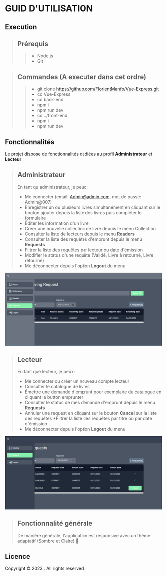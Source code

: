 # GUID D'UTILISATION

## Execution

> ## Prérequis
>
> > -   Node js
> > -   Git

> ## Commandes (A executer dans cet ordre)
>
> > -   git clone https://github.com/FlorientManfo/Vue-Express.git
> > -   cd Vue-Express
> > -   cd back-end
> > -   npm i
> > -   npm run dev
> > -   cd ../front-end
> > -   npm i
> > -   npm run dev

## Fonctionnalités

Le projet dispose de fonctionnalités dédiées au profil **Administrateur** et **Lecteur**

> ## Administrateur
>
> En tant qu'administrateur, je peux :
>
> -   Me connecter (email: Admin@admin.com, mot de passe: Admin@007)
> -   Enregistrer un ou plusieurs livres simultanément en cliquant sur le bouton ajouter depuis la liste des livres puis completer le formulaire
> -   Éditer les information d'un livre
> -   Créer une nouvelle collection de livre depuis le menu Collection
> -   Consulter la liste de lecteurs depuis le menu **Readers**
> -   Consulter la liste des requêtes d'emprunt depuis le menu **Requests**
> -   Filtrer la liste des requêtes par lecteur ou date d'émission
> -   Modifier le status d'une requête (Validé, Livre à retourné, Livre retourné)
> -   Me déconnecter depuis l'option **Logout** du menu

![Alt text](image-2.png)

> ## Lecteur
>
> En tant que lecteur, je peux:
>
> -   Me connecter ou créer un nouveau compte lecteur
> -   Consulter le catalogue de livres
> -   Émettre une demande d'emprunt pour exemplaire du catalogue en cliquant le button emprunter
> -   Consulter le status de mes demande d'emprunt depuis le menu **Requests**
> -   Annuler une request en cliquant sur le bouton **Cancel** sur la liste des requêtes
>     \*Filtrer la liste des requêtes par titre ou par date d'émission
> -   Me déconnecter depuis l'option **Logout** du menu

![Alt text](image-3.png)

> ## Fonctionnalité générale
>
> De manière générale, l'application est responsive avec un thème adaptatif (Sombre et Claire) 🥲

## Licence

Copyright © 2023 <the owner>. All rights reserved.
